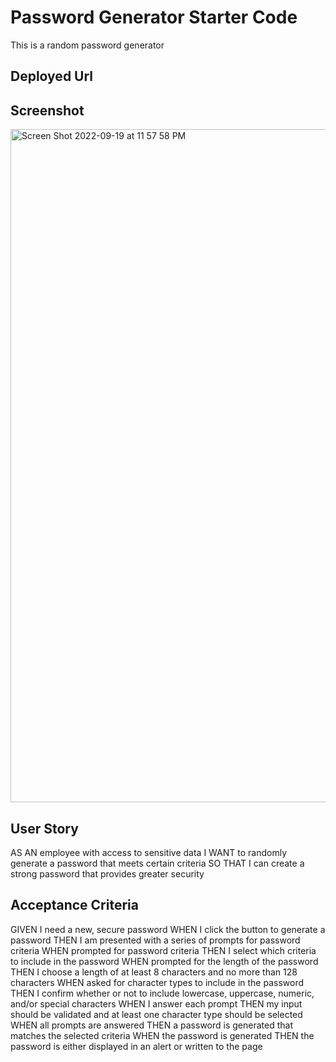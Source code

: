# Password Generator Starter Code
This is a random password generator

## Deployed Url

## Screenshot
<img width="1077" alt="Screen Shot 2022-09-19 at 11 57 58 PM" src="https://user-images.githubusercontent.com/93955240/191164808-a4c00e7f-5fba-44cd-ad1a-4a6e75a42c75.png">


## User Story
AS AN employee with access to sensitive data
I WANT to randomly generate a password that meets certain criteria
SO THAT I can create a strong password that provides greater security

## Acceptance Criteria
GIVEN I need a new, secure password
WHEN I click the button to generate a password
THEN I am presented with a series of prompts for password criteria
WHEN prompted for password criteria
THEN I select which criteria to include in the password
WHEN prompted for the length of the password
THEN I choose a length of at least 8 characters and no more than 128 characters
WHEN asked for character types to include in the password
THEN I confirm whether or not to include lowercase, uppercase, numeric, and/or special characters
WHEN I answer each prompt
THEN my input should be validated and at least one character type should be selected
WHEN all prompts are answered
THEN a password is generated that matches the selected criteria
WHEN the password is generated
THEN the password is either displayed in an alert or written to the page
